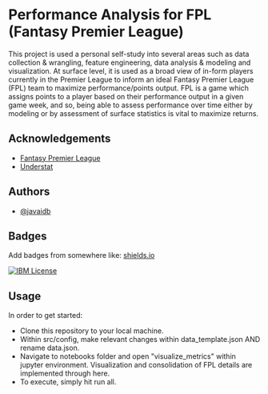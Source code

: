 
# Performance Analysis for FPL (Fantasy Premier League)

This project is used a personal self-study into several areas such as data collection & wrangling, feature engineering, data analysis & modeling and visualization. At surface level, it is used as a broad view of in-form players currently in the Premier League to inform an ideal Fantasy Premier League (FPL) team to maximize performance/points output. FPL is a game which assigns points to a player based on their performance output in a given game week, and so, being able to assess performance over time either by modeling or by assessment of surface statistics is vital to maximize returns.

## Acknowledgements

 - [Fantasy Premier League](https://fantasy.premierleague.com/)
 - [Understat](https://understat.com/)


## Authors

- [@javaidb](https://www.github.com/javaidb)


## Badges

Add badges from somewhere like: [shields.io](https://shields.io/)

[![IBM License](https://img.shields.io/badge/Certificate_ML-IBM-green.svg)](https://www.credly.com/badges/6d82b78c-cade-4a4c-94cb-b7f89e142350/public_url)

## Usage

In order to get started:

- Clone this repository to your local machine.
- Within src/config, make relevant changes within data_template.json AND rename data.json.
- Navigate to notebooks folder and open "visualize_metrics" within jupyter environment. Visualization and consolidation of FPL details are implemented through here.
- To execute, simply hit run all.
